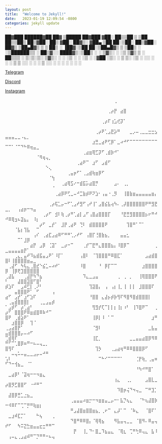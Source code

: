 ```yaml
---
layout: post
title:  "Welcome to Jekyll!"
date:   2023-01-19 12:09:54 -0800
categories: jekyll update
---
```






 ██▓███    ██████▓██   ██▓ ▒█████   ██▓███
▓██░  ██▒▒██    ▒ ▒██  ██▒▒██▒  ██▒▓██░  ██▒
▓██░ ██▓▒░ ▓██▄    ▒██ ██░▒██░  ██▒▓██░ ██▓▒
▒██▄█▓▒ ▒  ▒   ██▒ ░ ▐██▓░▒██   ██░▒██▄█▓▒ ▒
▒██▒ ░  ░▒██████▒▒ ░ ██▒▓░░ ████▓▒░▒██▒ ░  ░
▒▓▒░ ░  ░▒ ▒▓▒ ▒ ░  ██▒▒▒ ░ ▒░▒░▒░ ▒▓▒░ ░  ░
░▒ ░     ░ ░▒  ░ ░▓██ ░▒░   ░ ▒ ▒░ ░▒ ░
░░       ░  ░  ░  ▒ ▒ ░░  ░ ░ ░ ▒  ░░
               ░  ░ ░         ░ ░
                  ░ ░












[Telegram](https://t.me/psyop123)
   
[Discord](https://discordapp.com/users/843618272779829248)               
   
[Instagram](https://www.instagram.com/psyoppatch/)



⠀⠀⠀⠀⠀⠀⠀⠀⠀⠀⠀⠀⠀⠀⠀⠀⠀⠀⠀⠀⠀⠀⠀⠀⠀⠀⠀⠀⠀⠀⠀⠀⠀⠀⠀⢀⠀⠀⠀⠀⠀⠀⠀⠀⠀⠀⠀⠀⠀⠀⠀⠀⠀⠀⠀⠀⠀⠀⠀⠀⠀⠀⠀⠀⠀
⠀⠀⠀⠀⠀⠀⠀⠀⠀⠀⠀⠀⠀⠀⠀⠀⠀⠀⠀⠀⠀⠀⠀⠀⠀⠀⠀⠀⠀⠀⠀⠀⠀⢀⡴⡟⠀⣴⣿⠀⠀⠀⠀⠀⠀⠀⠀⠀⠀⠀⠀⠀⠀⠀⠀⠀⠀⠀⠀⠀⠀⠀⠀⠀⠀
⠀⠀⠀⠀⠀⠀⠀⠀⠀⠀⠀⠀⠀⠀⠀⠀⠀⠀⠀⠀⠀⠀⠀⠀⠀⠀⠀⠀⠀⠀⠀⢀⡴⠏⢰⣡⢞⡽⠁⠀⠀⠀⠀⠀⠀⠀⠀⠀⠀⠀⠀⠀⠀⠀⠀⠀⠀⠀⠀⠀⠀⠀⠀⠀⠀
⠀⠀⠀⠀⠀⠀⠀⠀⠀⠀⠀⠀⠀⠀⠀⠀⠀⠀⠀⠀⠀⠀⠀⠀⠀⠀⠀⠀⠀⢀⡴⠟⢁⣠⣟⡵⠛⠀⠀⠀⣀⡠⠤⢀⣀⣀⣒⣒⣢⣤⣤⣤⣀⣀⠠⣄⡀⠀⠀⠀⠀⠀⠀⠀⠀
⠀⠀⠀⠀⠀⠀⠀⠀⠀⠀⠀⠀⠀⠀⠀⠀⠀⠀⠀⠀⠀⠀⠀⠀⠀⠀⠀⠀⣰⣛⣀⣴⠟⢋⡿⠁⣀⠴⠚⠋⠉⠉⠉⠉⠉⠉⠉⠉⠉⠉⠉⠁⠈⠉⠙⠓⠿⢶⣤⣀⠀⠀⠀⠀⠀
⠀⠀⠀⠀⠀⠀⠀⠀⠀⠀⠀⠀⠀⠀⠀⠀⠀⠀⠀⠀⠀⠀⠀⠀⠀⢀⣴⣶⢿⣋⡽⠋⢀⣾⡷⠚⠁⠀⠀⠀⠀⠀⠀⠀⠀⠀⠀⠀⠀⠀⠀⠀⠀⠀⠀⠀⠀⠀⠀⠈⠻⢶⢤⡀⠀
⠀⠀⠀⠀⠀⠀⠀⠀⠀⠀⠀⠀⠀⠀⠀⠀⠀⠀⠀⠀⠀⠀⠀⢀⣴⠟⠉⠀⣰⠋⠀⣠⣾⠋⠀⠀⠀⠀⠀⠀⠀⠀⠀⠀⠀⠀⠀⠀⠀⠀⠀⠀⠀⠀⠀⠀⠀⠀⠀⠀⠀⠀⠑⢄⠀
⠀⠀⠀⠀⠀⠀⠀⠀⠀⠀⠀⠀⠀⠀⠀⠀⠀⠀⠀⠀⢀⣤⡶⠋⠁⢀⣠⣾⢷⣶⡿⠋⠀⠀⠀⠀⠀⠀⠀⠀⠀⠀⠀⠀⠀⠀⠀⠀⠀⠀⠀⠀⠀⠀⠀⠀⠀⠀⠀⠀⠀⠀⠀⠈⢳
⠀⠀⠀⠀⠀⠀⠀⠀⠀⠀⠀⠀⠀⠀⠀⠀⠀⠀⢀⣴⢿⣫⠔⠒⣾⣯⡥⣴⣿⡛⠀⠀⠀⠀⠀⣠⠄⠀⢀⡀⠀⠀⠀⠀⠀⠀⠀⠀⠀⠀⠀⠀⠀⠀⠀⠀⠀⠀⠀⠀⠀⠀⠀⠀⠈
⠀⠀⠀⠀⠀⠀⠀⠀⠀⠀⠀⠀⠀⠀⠀⠀⢀⣴⡿⠟⢋⣀⠤⠚⣉⣷⡾⠟⠝⣱⠂⢠⣤⠐⢀⡻⠀⠀⢸⣿⣷⣶⣤⣤⣤⣤⣤⣶⡄⠀⠀⠀⠀⠀⠀⠀⠀⠀⠀⠀⠀⠀⠀⠀⠀
⠀⠀⠀⠀⠀⠀⠀⠀⠀⠀⠀⠀⠀⠀⢀⡴⢯⣁⡤⠒⠋⢁⣠⠞⣻⠋⢠⠞⢸⠁⣠⣿⣮⣧⢴⠳⠄⢀⡼⣿⣿⣿⣿⣿⣿⠟⠛⣻⣟⣀⡀⠀⠀⢠⣴⡶⠒⠲⣤⠀⠀⠀⠀⠀⠀
⠀⠀⠀⠀⠀⠀⠀⠀⠀⠀⠀⠀⢀⡴⠋⠀⣺⠇⢷⢀⡴⠛⢁⣴⡇⣠⠋⢠⣿⣴⣿⣿⣿⡏⠀⠀⠀⠘⣟⣛⣻⣿⣿⣿⣿⡦⠖⠛⠚⠚⠿⢿⣲⠦⣽⣦⡄⠀⠸⡆⠀⠀⠀⠀⠀
⠀⠀⠀⠀⠀⠀⠀⠀⠀⠀⠀⡴⠋⠀⣀⡞⠁⠀⣸⡟⢀⣴⠟⠀⢙⠇⠀⣾⣿⣿⣿⣿⠟⠀⠀⠀⠀⠀⠀⢹⣿⠛⠁⠉⠁⠀⠀⠀⠀⠀⠀⠀⠈⣧⡆⢹⣧⠀⠀⠉⠀⠀⠀⠀⠀
⠀⠀⠀⠀⠀⠀⠀⠀⠀⢠⠎⠀⢀⣴⣏⣠⣴⠿⠋⠛⠛⢁⡠⠞⠋⠀⢠⣿⡏⢘⣿⣷⣦⡀⠀⠀⠀⣤⣤⣂⠀⠀⠀⠀⠀⠀⠀⠀⠀⠀⠀⠀⠀⠉⠁⣸⡿⠀⠀⠀⠀⠀⠀⠀⠀
⠀⠀⠀⠀⠀⠀⠀⠀⣴⡟⠀⣠⡿⠀⢈⣽⠁⠀⣀⡴⠒⠉⠀⠀⠀⢀⡞⠉⣟⠛⣄⣿⣿⣿⣦⡄⠸⣿⡿⠉⠀⠀⠀⠀⠀⠀⠀⠀⢀⣀⣤⣤⣤⣤⣶⡟⠁⠀⠀⠀⠀⠀⠀⠀⠀
⠀⠀⠀⢀⣄⡀⣤⠞⠹⣦⣾⣯⣤⣠⠟⠁⠸⡏⠁⠀⠀⠀⠀⠀⢠⣿⠇⠀⠈⢹⣿⣿⣿⠛⠿⣿⣏⠁⠀⠀⠀⠀⠀⠀⠀⣠⣴⣾⣿⣿⠇⢸⣿⣿⣿⣿⣶⣤⣀⠀⠀⠀⠀⠀⠀
⠀⢀⣼⠋⠀⠳⢧⣄⢀⣿⣞⠑⣮⣁⠤⠴⠞⠁⠀⠀⠀⠀⠀⠀⠸⣿⠀⠀⠀⠀⠘⠀⡿⡏⠉⠉⠀⠀⠀⠀⠀⠀⠀⠀⣰⣿⣿⣿⣿⡿⠀⢸⡿⢟⣹⣿⣿⣿⣿⣿⠀⠀⠀⠀⠀
⢀⣼⣧⠀⠀⠀⢀⣼⡟⠳⠙⣦⠀⠀⠀⠀⠀⠀⠀⠀⠀⠀⠀⠀⠀⠹⣄⣀⣠⣤⠀⠀⠀⠀⠀⠀⢀⠀⢀⠀⡀⠀⠀⢸⢿⣿⣿⣿⠟⠃⠀⠀⠀⣼⣿⣿⣽⣿⠋⣿⠃⠀⠀⠀⠀
⡾⣱⠏⠀⠀⣠⠾⣋⡇⢀⠜⠃⠀⠀⠀⠀⠀⠀⠀⠀⠀⠀⠀⠀⠀⠀⠀⢹⣽⣿⡄⠀⢠⠀⢠⡆⢸⡀⢸⠀⡇⡇⠀⣸⣿⣿⣿⠏⠀⠀⠀⠀⣤⣿⣿⣿⠟⠁⠀⠋⠀⠀⠀⠀⢠
⣴⠋⠀⣠⡞⠁⣰⠋⣱⠏⠀⠀⠀⠀⠀⠀⠀⠀⠀⠀⠀⠀⠀⠀⠀⠀⠀⠘⣿⣿⠀⣄⣼⡦⡾⡷⢻⠏⠻⣿⠻⣿⣾⣿⣿⣿⡇⠀⠀⠀⢀⣤⣾⣿⣿⣿⡇⠀⠀⠀⢀⣀⣠⣤⡾
⠁⣠⡾⠋⠀⡴⢁⣴⠃⠀⠀⠀⠀⠀⠀⠀⠀⠀⠀⠀⠀⠀⠀⠀⠀⠀⠀⠀⢻⣻⡞⢏⠉⡇⡇⡆⢸⡆⠰⠃⠀⢸⠹⣿⠟⠉⠀⠀⢀⡴⠋⠀⣿⣿⣿⠟⠿⣶⣾⣿⠿⠷⠚⠉⠀
⣿⠟⠀⢀⣾⣵⠟⠁⠀⠀⠀⠀⠀⠀⠀⠀⠀⠀⠀⠀⠀⠀⠀⠀⠀⠀⠀⠀⢸⡿⡇⠸⠀⠁⠉⠀⠀⠀⠀⠀⠀⠀⠀⠀⠀⠀⠀⣰⠛⠀⠀⣰⣿⣿⡿⠀⠀⢹⠈⠀⠀⠀⠀⠀⠀
⢀⣠⣴⣿⡟⠁⠀⠀⠀⠀⠀⠀⠀⠀⠀⠀⠀⠀⠀⠀⠀⠀⠀⠀⠀⠀⠀⠀⠈⣻⠇⠀⠀⠀⠀⠀⠀⠀⠀⠀⠀⠀⠀⠀⠀⠀⣀⣧⣤⣤⣾⣿⣿⣿⡤⠤⠴⠋⠀⠀⠀⠀⠀⠀⠀
⢉⣾⢿⠏⠀⠀⠀⠀⠀⠀⠀⠀⠀⠀⠀⠀⠀⠀⠀⠀⠀⠀⠀⠀⠀⠀⠀⠀⢸⣏⡀⠀⠀⠀⠀⠀⠀⠀⠀⠀⣀⣀⣤⣤⣴⣿⡿⠻⠿⠛⠋⠉⢁⣿⡿⠶⠛⠒⠦⠤⢤⣀⡀⠀⠀
⣿⢻⠏⠀⠀⠀⠀⠀⠀⠀⠀⠀⠀⠀⠀⠀⠀⠀⠀⠀⠀⠀⠀⠀⠀⠀⠀⠀⠀⢹⡳⠀⠀⠀⢀⣠⣴⢶⠛⠿⠿⣿⣿⣿⡿⠋⠀⠀⠀⠀⠀⠤⢤⠥⠤⣤⣀⣀⣠⡤⠤⠚⠛⠀⠀
⢡⠇⠀⠀⠀⠀⠀⠀⠀⠀⠀⠀⠀⠀⠀⠀⠀⠀⠀⠀⠀⠀⠀⠀⠀⠀⠀⠀⠀⠀⠉⠓⠊⠉⠉⠉⠉⠁⠀⠀⠀⠀⢈⡟⢷⡀⢀⣤⠶⠋⠙⠒⢺⣦⣀⠀⠈⠁⠀⠀⠀⠀⠀⠀⠀
⠀⠀⠀⠀⠀⠀⠀⠀⠀⠀⠀⠀⠀⠀⠀⠀⠀⠀⠀⠀⠀⠀⠀⠀⠀⠀⠀⠀⠀⠀⠀⠀⠀⠀⠀⠀⠀⠀⠀⠀⠀⠀⠘⠳⠚⠛⣿⠁⠀⠀⣀⣴⡿⠃⠈⣽⢶⠒⠒⠲⣶⣄⠀⠀⠀
⠀⠀⠀⠀⠀⠀⠀⠀⠀⠀⠀⠀⠀⠀⠀⠀⠀⠀⠀⠀⠀⠀⠀⠀⠀⠀⠀⠀⠀⠀⠀⠀⠀⠀⠀⢰⣄⠀⠀⢀⡀⠀⠀⠀⠀⣠⣿⣇⣀⡴⣿⡻⣋⣿⣿⠋⠀⠐⠚⠛⠉⠀⠀⠀⠀
⠀⠀⠀⠀⠀⠀⠀⠀⠀⠀⠀⠀⠀⠀⠀⠀⠀⠀⠀⠀⠀⠀⠀⠀⠀⠀⠀⠀⠀⠀⠀⠀⠀⠀⠀⠀⠹⣿⡶⢬⠙⠲⢤⣀⠀⠉⠛⣹⡁⠀⣼⣿⡿⣛⣁⣐⣦⣀⠀⠀⠀⠀⠀⠀⠀
⠀⠀⠀⠀⠀⠀⠀⠀⠀⠀⠀⠀⠀⠀⠀⠀⠀⠀⠀⠀⠀⢀⣤⣤⣤⠴⣶⡒⠒⠲⣶⣶⣤⣀⡤⠒⠂⣧⡙⢦⣄⠀⠀⠈⠓⢦⣼⣿⡷⠒⠺⠿⠏⠉⢉⠉⡛⠛⢷⣶⡆⠀⠀⠀⠀
⠀⠀⠀⠀⠀⠀⠀⠀⠀⠀⠀⠀⠀⠀⠀⠀⠀⠀⠀⠀⠀⠛⣠⣼⣿⣶⣿⣿⣶⣦⡀⢀⠖⠉⠀⣄⡼⠁⠉⠀⠈⠷⣄⠀⠀⠈⣿⠏⠁⠀⣀⣰⠾⣏⡉⠁⠀⠀⠀⠓⢦⠀⠀⠀⢀
⠀⠀⠀⠀⠀⠀⠀⠀⠀⠀⠀⠀⠀⠀⠀⠀⠀⠀⠀⠀⠀⠙⣿⠛⠿⠿⣿⡄⠈⢿⢿⣦⠀⠀⠀⠻⣧⣤⢤⣀⣀⠀⠈⣿⠻⠄⠿⣤⢤⠞⠋⠀⠀⠳⠭⣝⣓⣶⣤⣤⣖⣒⠛⠛⠉
⠀⠀⠀⠀⠀⠀⠀⠀⠀⠀⠀⠀⠀⠀⠀⠀⠀⠀⠀⠀⠀⠀⡟⠀⠀⢸⡀⠙⠂⣿⣀⠹⣦⣤⣄⠀⠈⢿⣆⠀⢉⠛⢓⠿⢤⣄⠀⣧⠸⠀⢠⠤⣄⢀⣠⣴⠾⠛⠉⡙⠛⠛⠒⠦⢤